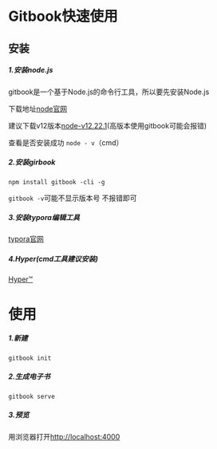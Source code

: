 # Gitbook快速使用

## 安装

##### **1.安装node.js**

gitbook是一个基于Node.js的命令行工具，所以要先安装Node.js

下载地址[node官网](https://nodejs.org/en/)

建议下载v12版本[node-v12.22.1](https://nodejs.org/dist/latest-v12.x/node-v12.22.1-x64.msi)(高版本使用gitbook可能会报错)

查看是否安装成功 `node - v`（cmd）

##### **2.安装girbook**

`npm install gitbook -cli -g`

`gitbook -v`可能不显示版本号 不报错即可

##### **3.安装typora编辑工具**

[typora官网](https://www.typora.io/)

##### 4.Hyper(cmd工具建议安装)

[Hyper™](https://hyper.is/)

# 使用

##### 1.新建

`gitbook init`

##### 2.生成电子书

`gitbook serve`

##### 3.预览

用浏览器打开[http://localhost:4000](http://localhost:4000)

